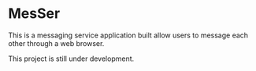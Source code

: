 # MesSer

This is a messaging service application built allow users to message each other through a web browser.

This project is still under development.
